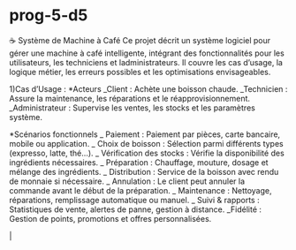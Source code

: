 # prog-5-d5

☕ Système de Machine à Café
Ce projet décrit un système logiciel pour gérer une machine à café intelligente, intégrant des fonctionnalités pour les utilisateurs, 
les techniciens et ladministrateurs. Il couvre les cas d’usage, la logique métier, les erreurs possibles et les optimisations envisageables.


1)Cas d’Usage :
*Acteurs 
   _Client : Achète une boisson chaude.
   _Technicien : Assure la maintenance, les réparations et le réapprovisionnement.
   _Administrateur : Supervise les ventes, les stocks et les paramètres système.

*Scénarios fonctionnels
   _ Paiement : Paiement par pièces, carte bancaire, mobile ou application.
   _ Choix de boisson : Sélection parmi différents types (expresso, latte, thé…).
   _ Vérification des stocks : Vérifie la disponibilité des ingrédients nécessaires.
   _ Préparation : Chauffage, mouture, dosage et mélange des ingrédients.
   _ Distribution : Service de la boisson avec rendu de monnaie si nécessaire.
   _ Annulation : Le client peut annuler la commande avant le début de la préparation.
   _ Maintenance : Nettoyage, réparations, remplissage automatique ou manuel.
   _ Suivi & rapports : Statistiques de vente, alertes de panne, gestion à distance.
    _Fidélité : Gestion de points, promotions et offres personnalisées.

   |
